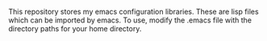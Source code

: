 This repository stores my emacs configuration libraries.
These are lisp files which can be imported by emacs.
To use, modify the .emacs file with the directory paths for your home directory.
